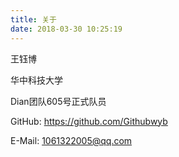 ```yaml
---
title: 关于
date: 2018-03-30 10:25:19
---
```


王钰博

华中科技大学

Dian团队605号正式队员

GitHub: https://github.com/Githubwyb

E-Mail: 1061322005@qq.com
